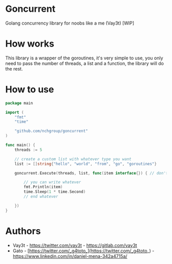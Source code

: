# Goncurrent

Golang concurrency library for noobs like a me (Vay3t) [WIP]

# How works

This library is a wrapper of the goroutines, it's very simple to use, you only need to pass the number of threads, a list and a function, the library will do the rest.

# How to use

```go
package main

import (
	"fmt"
	"time"

	"github.com/nchgroup/goncurrent"
)

func main() {
	threads := 5

	// create a custom list with whatever type you want
	list := []string{"hello", "world", "from", "go", "goroutines"}

	goncurrent.Execute(threads, list, func(item interface{}) { // don't edit this line

		// you can write whatever
		fmt.Println(item)
		time.Sleep(1 * time.Second)
		// end whatever

	})
}
```

# Authors

* Vay3t - https://twitter.com/vay3t - https://gitlab.com/vay3t
* Gato - [https://twitter.com/_g4toto_](https://twitter.com/_g4toto_) - https://www.linkedin.com/in/daniel-mena-342a4715a/
